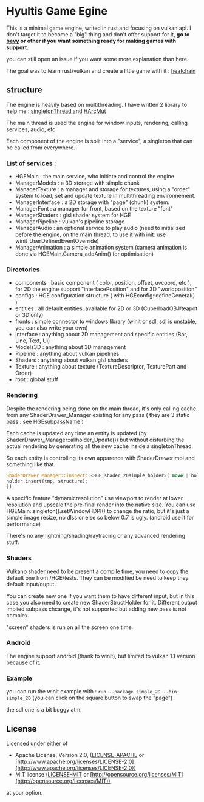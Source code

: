 # Hyultis Game Egine

This is a minimal game engine, writed in rust and focusing on vulkan api.
I don't target it to become a "big" thing and don't offer support for it, **go to [bevy](https://bevyengine.org/) or other if you want something ready for making games with
support.**

you can still open an issue if you want some more explanation than here.

The goal was to learn rust/vulkan and create a little game with it : [heatchain](https://github.com/hyultis/heatchain_public)

## structure

The engine is heavily based on multithreading.
I have written 2 library to help me : [singletonThread](https://crates.io/crates/singletonThread) and [HArcMut](https://crates.io/crates/HArcMut)

The main thread is used the engine for window inputs, rendering, calling services, audio, etc

Each component of the engine is split into a "service", a singleton that can be called from everywhere.

### List of services :

* HGEMain : the main service, who initiate and control the engine
* ManagerModels : a 3D storage with simple chunk
* ManagerTexture : a manager and storage for textures, using a "order" system to load, set and update texture in multithreading environnement.
* ManagerInterface : a 2D storage with "page" (chunk) system.
* ManagerFont : a manager for front, based on the texture "font"
* ManagerShaders : glsl shader system for HGE
* ManagerPipeline : vulkan's pipeline storage
* ManagerAudio : an optional service to play audio (need to initialized before the engine, on the main thread, to use it with init: use winit_UserDefinedEventOverride)
* ManagerAnimation : a simple animation system (camera animation is done via HGEMain.Camera_addAnim() for optimisation)

### Directories

* components : basic component ( color, position, offset, uvcoord, etc ), for 2D the engine support "interfacePosition" and for 3D "worldposition"
* configs : HGE configuration structure ( with HGEconfig::defineGeneral()  )
* entities : all default entities, available for 2D or 3D (Cube/loadOBJ/teapot or 3D only)
* fronts : simple connector to windows library (winit or sdl, sdl is unstable, you can also write your own)
* interface : anything about 2D management and specific entities (Bar, Line, Text, Ui<x>)
* Models3D : anything about 3D management
* Pipeline : anything about vulkan pipelines
* Shaders : anything about vulkan glsl shaders
* Texture : anything about texture (TextureDescriptor, TexturePart and Order)
* root : global stuff

### Rendering

Despite the rendering being done on the main thread, it's only calling cache from any ShaderDrawer_Manager existing for any pass ( they are 3 static pass : see HGEsubpassName )

Each cache is updated any time an entity is updated (by ShaderDrawer_Manager::allholder_Update()) but without disturbing the actual rendering by generating all the new cache inside
a singletonThread.

So each entity is controlling its own apparence with ShaderDrawerImpl and something like that.

```rust
ShaderDrawer_Manager::inspect::<HGE_shader_2Dsimple_holder>( move | holder|{
holder.insert(tmp, structure);
});
```

A specific feature "dynamicresolution" use viewport to render at lower resolution and upscale the pre-final render into the native size.
You can use HGEMain::singleton().setWindowHDPI() to change the ratio, but it's just a simple image resize, no dlss or else so below 0.7 is ugly. (android use it for performance)

There's no any lightning/shading/raytracing or any advanced rendering stuff.

### Shaders

Vulkano shader need to be present a compile time, you need to copy the default one from <root>/HGE/tests.
They can be modified be need to keep they default input/ouput.

You can create new one if you want them to have different input, but in this case you also need to create new ShaderStructHolder for it.
Different output implied subpass chcange, it's not supported but adding new pass is not complex.

"screen" shaders is run on all the screen one time.

### Android

The engine support android (thank to winit), but limited to vulkan 1.1 version because of it.

### Example

you can run the winit example with : `run --package simple_2D --bin simple_2D` (you can click on the square button to swap the "page")

the sdl one is a bit buggy atm.

## License

Licensed under either of

* Apache License, Version 2.0, ([LICENSE-APACHE](LICENSE-APACHE) or [http://www.apache.org/licenses/LICENSE-2.0](http://www.apache.org/licenses/LICENSE-2.0))
* MIT license ([LICENSE-MIT](LICENSE-MIT) or [http://opensource.org/licenses/MIT](http://opensource.org/licenses/MIT))

at your option.
